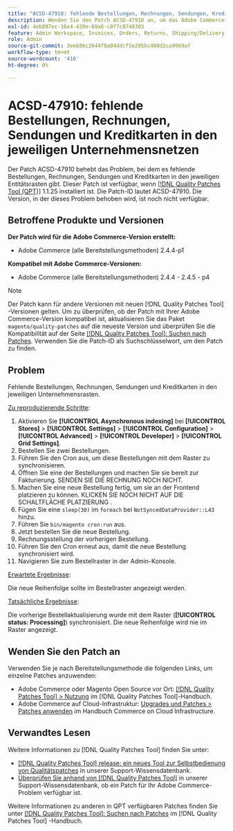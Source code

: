 ```yaml
---
title: "ACSD-47910: fehlende Bestellungen, Rechnungen, Sendungen, Kreditkarten in den jeweiligen Unternehmensnetzen"
description: Wenden Sie den Patch ACSD-47910 an, um das Adobe Commerce-Problem zu beheben, das bei fehlenden Bestellungen, Rechnungen, Sendungen und Kreditkarten in den jeweiligen Entitätsrasten auftritt.
exl-id: 4eb897ec-16e4-420e-89a6-c8f7c8740303
feature: Admin Workspace, Invoices, Orders, Returns, Shipping/Delivery
role: Admin
source-git-commit: 3eeb86c2644f8a04ddcf5e205bc400d2ca9969af
workflow-type: tm+mt
source-wordcount: '416'
ht-degree: 0%

---
```


# ACSD-47910: fehlende Bestellungen, Rechnungen, Sendungen und Kreditkarten in den jeweiligen Unternehmensnetzen

Der Patch ACSD-47910 behebt das Problem, bei dem es fehlende Bestellungen, Rechnungen, Sendungen und Kreditkarten in den jeweiligen Entitätsrasten gibt. Dieser Patch ist verfügbar, wenn [[!DNL Quality Patches Tool (QPT)]](/help/announcements/adobe-commerce-announcements/magento-quality-patches-released-new-tool-to-self-serve-quality-patches.md) 1.1.25 installiert ist. Die Patch-ID lautet ACSD-47910. Die Version, in der dieses Problem behoben wird, ist noch nicht verfügbar.

## Betroffene Produkte und Versionen

**Der Patch wird für die Adobe Commerce-Version erstellt:**
* Adobe Commerce (alle Bereitstellungsmethoden) 2.4.4-p1

**Kompatibel mit Adobe Commerce-Versionen:**
* Adobe Commerce (alle Bereitstellungsmethoden) 2.4.4 - 2.4.5 - p4

>[!NOTE]
>
>Der Patch kann für andere Versionen mit neuen [!DNL Quality Patches Tool] -Versionen gelten. Um zu überprüfen, ob der Patch mit Ihrer Adobe Commerce-Version kompatibel ist, aktualisieren Sie das Paket `magento/quality-patches` auf die neueste Version und überprüfen Sie die Kompatibilität auf der Seite [[!DNL Quality Patches Tool]: Suchen nach Patches](https://experienceleague.adobe.com/tools/commerce-quality-patches/index.html). Verwenden Sie die Patch-ID als Suchschlüsselwort, um den Patch zu finden.

## Problem

Fehlende Bestellungen, Rechnungen, Sendungen und Kreditkarten in den jeweiligen Unternehmensrasten.

<u>Zu reproduzierende Schritte</u>:

1. Aktivieren Sie **[!UICONTROL Asynchronous indexing]** bei **[!UICONTROL Stores]** > **[!UICONTROL Settings]** > **[!UICONTROL Configuration]** > **[!UICONTROL Advanced]** > **[!UICONTROL Developer]** > **[!UICONTROL Grid Settings]**.
1. Bestellen Sie zwei Bestellungen.
1. Führen Sie den Cron aus, um diese Bestellungen mit dem Raster zu synchronisieren.
1. Öffnen Sie eine der Bestellungen und machen Sie sie bereit zur Fakturierung. SENDEN SIE DIE RECHNUNG NOCH NICHT.
1. Machen Sie eine neue Bestellung fertig, um sie an der Frontend platzieren zu können. KLICKEN SIE NOCH NICHT AUF DIE SCHALTFLÄCHE PLATZIERUNG .
1. Fügen Sie eine `sleep(30)` im `foreach` bei `NotSyncedDataProvider::L43` hinzu.
1. Führen Sie `bin/magento cron:run` aus.
1. Jetzt bestellen Sie die neue Bestellung.
1. Rechnungsstellung der vorherigen Bestellung.
1. Führen Sie den Cron erneut aus, damit die neue Bestellung synchronisiert wird.
1. Navigieren Sie zum Bestellraster in der Admin-Konsole.

<u>Erwartete Ergebnisse</u>:

Die neue Reihenfolge sollte im Bestellraster angezeigt werden.

<u>Tatsächliche Ergebnisse</u>:

Die vorherige Bestellaktualisierung wurde mit dem Raster (**[!UICONTROL status: Processing]**) synchronisiert. Die neue Reihenfolge wird nie im Raster angezeigt.

## Wenden Sie den Patch an

Verwenden Sie je nach Bereitstellungsmethode die folgenden Links, um einzelne Patches anzuwenden:

* Adobe Commerce oder Magento Open Source vor Ort: [[!DNL Quality Patches Tool] > Nutzung](https://experienceleague.adobe.com/docs/commerce-operations/tools/quality-patches-tool/usage.html) im [!DNL Quality Patches Tool]-Handbuch.
* Adobe Commerce auf Cloud-Infrastruktur: [Upgrades und Patches > Patches anwenden](https://experienceleague.adobe.com/docs/commerce-cloud-service/user-guide/develop/upgrade/apply-patches.html) im Handbuch Commerce on Cloud Infrastructure.

## Verwandtes Lesen

Weitere Informationen zu [!DNL Quality Patches Tool] finden Sie unter:

* [[!DNL Quality Patches Tool] release: ein neues Tool zur Selbstbedienung von Qualitätspatches](/help/announcements/adobe-commerce-announcements/magento-quality-patches-released-new-tool-to-self-serve-quality-patches.md) in unserer Support-Wissensdatenbank.
* [Überprüfen Sie anhand von  [!DNL Quality Patches Tool]](/help/support-tools/patches-available-in-qpt-tool/check-patch-for-magento-issue-with-magento-quality-patches.md) in unserer Support-Wissensdatenbank, ob ein Patch für Ihr Adobe Commerce-Problem verfügbar ist.

Weitere Informationen zu anderen in QPT verfügbaren Patches finden Sie unter [[!DNL Quality Patches Tool]: Suchen nach Patches](https://experienceleague.adobe.com/tools/commerce-quality-patches/index.html) im [!DNL Quality Patches Tool] -Handbuch.
